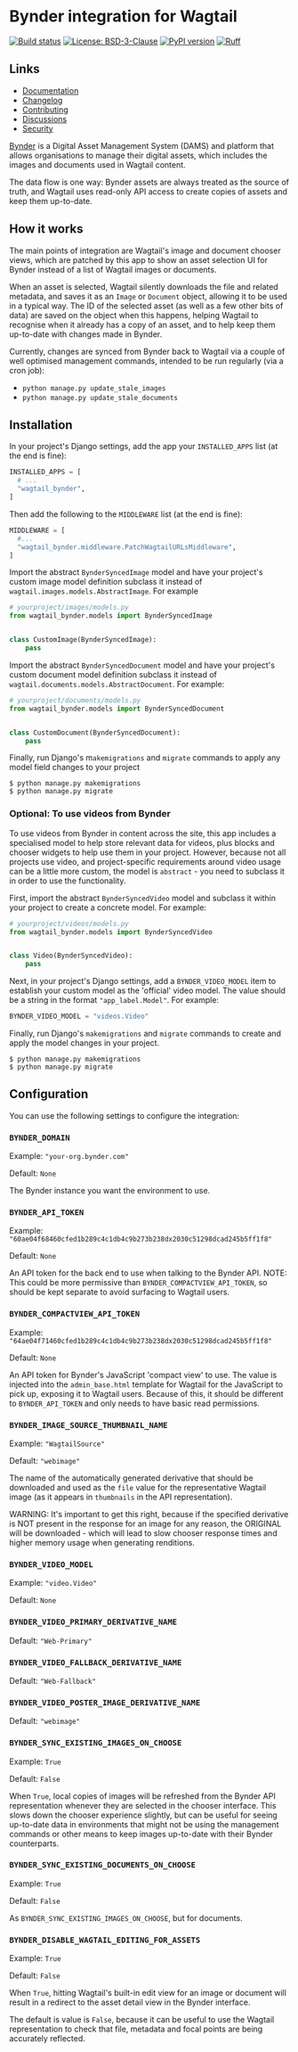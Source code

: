 # Bynder integration for Wagtail

[![Build status](https://img.shields.io/github/actions/workflow/status/torchbox/wagtail-bynder/test.yml?branch=main)](https://github.com/torchbox/wagtail-bynder/actions)
[![License: BSD-3-Clause](https://img.shields.io/badge/License-BSD--3--Clause-blue.svg)](https://opensource.org/licenses/BSD-3-Clause)
[![PyPI version](https://img.shields.io/pypi/v/wagtail-bynder.svg?style=flat)](https://pypi.org/project/wagtail-bynder)
[![Ruff](https://img.shields.io/endpoint?url=https://raw.githubusercontent.com/astral-sh/ruff/main/assets/badge/v2.json)](https://github.com/astral-sh/ruff)

## Links

- [Documentation](https://github.com/torchbox/wagtail-bynder/blob/main/README.md)
- [Changelog](https://github.com/torchbox/wagtail-bynder/blob/main/CHANGELOG.md)
- [Contributing](https://github.com/torchbox/wagtail-bynder/blob/main/CONTRIBUTING.md)
- [Discussions](https://github.com/torchbox/wagtail-bynder/discussions)
- [Security](https://github.com/torchbox/wagtail-bynder/security)

[Bynder](https://www.bynder.com) is a Digital Asset Management System (DAMS) and platform that allows organisations
to manage their digital assets, which includes the images and documents used in Wagtail content.

The data flow is one way: Bynder assets are always treated as the source of truth, and Wagtail uses read-only API access
to create copies of assets and keep them up-to-date.

## How it works

The main points of integration are Wagtail's image and document chooser views, which are patched by this app to show an
asset selection UI for Bynder instead of a list of Wagtail images or documents.

When an asset is selected, Wagtail silently downloads the file and related metadata, and saves it as an `Image` or
`Document` object, allowing it to be used in a typical way. The ID of the selected asset (as well as a few other bits of data)
are saved on the object when this happens, helping Wagtail to recognise when it already has a copy of an asset,
and to help keep them up-to-date with changes made in Bynder.

Currently, changes are synced from Bynder back to Wagtail via a couple of well optimised management commands,
intended to be run regularly (via a cron job):

- `python manage.py update_stale_images`
- `python manage.py update_stale_documents`

## Installation

In your project's Django settings, add the app your `INSTALLED_APPS` list (at the end is fine):

```python
INSTALLED_APPS = [
  # ...
  "wagtail_bynder",
]
```

Then add the following to the `MIDDLEWARE` list (at the end is fine):

```python
MIDDLEWARE = [
  #...
  "wagtail_bynder.middleware.PatchWagtailURLsMiddleware",
]
```

Import the abstract `BynderSyncedImage` model and have your project's custom image model definition subclass it instead
of `wagtail.images.models.AbstractImage`. For example

```python
# yourproject/images/models.py
from wagtail_bynder.models import BynderSyncedImage


class CustomImage(BynderSyncedImage):
    pass
```

Import the abstract `BynderSyncedDocument` model and have your project's custom document model definition subclass it instead of
`wagtail.documents.models.AbstractDocument`. For example:

```python
# yourproject/documents/models.py
from wagtail_bynder.models import BynderSyncedDocument


class CustomDocument(BynderSyncedDocument):
    pass
```

Finally, run Django's m`akemigrations` and `migrate` commands to apply any model field changes to your project

```shell
$ python manage.py makemigrations
$ python manage.py migrate
```

### Optional: To use videos from Bynder

To use videos from Bynder in content across the site, this app includes a specialised model to help store relevant data for videos,
plus blocks and chooser widgets to help use them in your project. However, because not all projects use video,
and project-specific requirements around video usage can be a little more custom,
the model is `abstract` - you need to subclass it in order to use the functionality.

First, import the abstract `BynderSyncedVideo` model and subclass it within your project to create a concrete model.
For example:

```python
# yourproject/videos/models.py
from wagtail_bynder.models import BynderSyncedVideo


class Video(BynderSyncedVideo):
    pass
```

Next, in your project's Django settings, add a `BYNDER_VIDEO_MODEL` item to establish your custom model as the 'official'
video model. The value should be a string in the format `"app_label.Model"`. For example:

```python
BYNDER_VIDEO_MODEL = "videos.Video"
```

Finally, run Django's `makemigrations` and `migrate` commands to create and apply the model changes in your project.

```shell
$ python manage.py makemigrations
$ python manage.py migrate
```

## Configuration

You can use the following settings to configure the integration:

### `BYNDER_DOMAIN`

Example: `"your-org.bynder.com"`

Default: `None`

The Bynder instance you want the environment to use.

### `BYNDER_API_TOKEN`

Example: `"60ae04f68460cfed1b289c4c1db4c9b273b238dx2030c51298dcad245b5ff1f8"`

Default: `None`

An API token for the back end to use when talking to the Bynder API.
NOTE: This could be more permissive than `BYNDER_COMPACTVIEW_API_TOKEN`, so should be kept separate to avoid surfacing to Wagtail users.

### `BYNDER_COMPACTVIEW_API_TOKEN`

Example: `"64ae04f71460cfed1b289c4c1db4c9b273b238dx2030c51298dcad245b5ff1f8"`

Default: `None`

An API token for Bynder's JavaScript 'compact view' to use. The value is injected into the `admin_base.html` template for Wagtail
for the JavaScript to pick up, exposing it to Wagtail users. Because of this, it should be different to `BYNDER_API_TOKEN`
and only needs to have basic read permissions.

### `BYNDER_IMAGE_SOURCE_THUMBNAIL_NAME`

Example: `"WagtailSource"`

Default: `"webimage"`

The name of the automatically generated derivative that should be downloaded and used as the `file` value for the
representative Wagtail image (as it appears in `thumbnails` in the API representation).

WARNING: It's important to get this right, because if the specified derivative is NOT present in the response for an
image for any reason, the ORIGINAL will be downloaded - which will lead to slow chooser response times and higher memory
usage when generating renditions.

### `BYNDER_VIDEO_MODEL`

Example: `"video.Video"`

Default: `None`

### `BYNDER_VIDEO_PRIMARY_DERIVATIVE_NAME`

Default: `"Web-Primary"`

### `BYNDER_VIDEO_FALLBACK_DERIVATIVE_NAME`

Default: `"Web-Fallback"`

### `BYNDER_VIDEO_POSTER_IMAGE_DERIVATIVE_NAME`

Default: `"webimage"`

### `BYNDER_SYNC_EXISTING_IMAGES_ON_CHOOSE`

Example: `True`

Default: `False`

When `True`, local copies of images will be refreshed from the Bynder API representation whenever they are selected in
the chooser interface. This slows down the chooser experience slightly, but can be useful for seeing up-to-date data in
environments that might not be using the management commands or other means to keep images up-to-date with their Bynder counterparts.

### `BYNDER_SYNC_EXISTING_DOCUMENTS_ON_CHOOSE`

Example: `True`

Default: `False`

As `BYNDER_SYNC_EXISTING_IMAGES_ON_CHOOSE`, but for documents.

### `BYNDER_DISABLE_WAGTAIL_EDITING_FOR_ASSETS`

Example: `True`

Default: `False`

When `True`, hitting Wagtail's built-in edit view for an image or document will result in a redirect to the asset
detail view in the Bynder interface.

The default is value is `False`, because it can be useful to use the Wagtail representation to check that file, metadata
and focal points are being accurately reflected.
